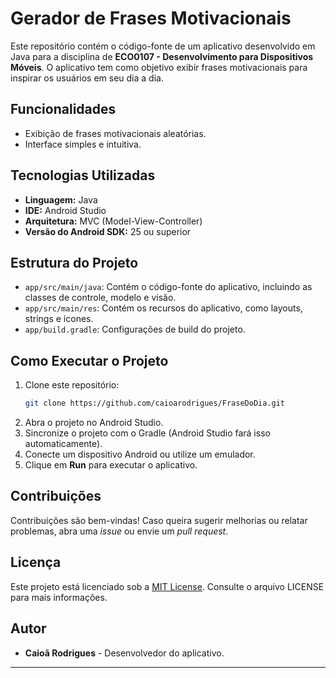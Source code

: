 # Gerador de Frases Motivacionais

Este repositório contém o código-fonte de um aplicativo desenvolvido em Java para a disciplina de **ECO0107 - Desenvolvimento para Dispositivos Móveis**. O aplicativo tem como objetivo exibir frases motivacionais para inspirar os usuários em seu dia a dia.

## Funcionalidades

- Exibição de frases motivacionais aleatórias.
- Interface simples e intuitiva.

## Tecnologias Utilizadas

- **Linguagem:** Java
- **IDE:** Android Studio
- **Arquitetura:** MVC (Model-View-Controller)
- **Versão do Android SDK:** 25 ou superior

## Estrutura do Projeto

- `app/src/main/java`: Contém o código-fonte do aplicativo, incluindo as classes de controle, modelo e visão.
- `app/src/main/res`: Contém os recursos do aplicativo, como layouts, strings e ícones.
- `app/build.gradle`: Configurações de build do projeto.

## Como Executar o Projeto

1. Clone este repositório:
   ```bash
   git clone https://github.com/caioarodrigues/FraseDoDia.git
   ```
2. Abra o projeto no Android Studio.
3. Sincronize o projeto com o Gradle (Android Studio fará isso automaticamente).
4. Conecte um dispositivo Android ou utilize um emulador.
5. Clique em **Run** para executar o aplicativo.

## Contribuições

Contribuições são bem-vindas! Caso queira sugerir melhorias ou relatar problemas, abra uma *issue* ou envie um *pull request*.

## Licença

Este projeto está licenciado sob a [MIT License](LICENSE). Consulte o arquivo LICENSE para mais informações.

## Autor

- **Caioã Rodrigues** - Desenvolvedor do aplicativo.

---
